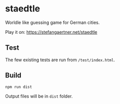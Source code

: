 # staedtle

Worldle like guessing game for German cities.

Play it on: https://stefangaertner.net/staedtle

## Test

The few existing tests are run from `/test/index.html`.

## Build

```
npm run dist
```

Output files will be in `dist` folder.
